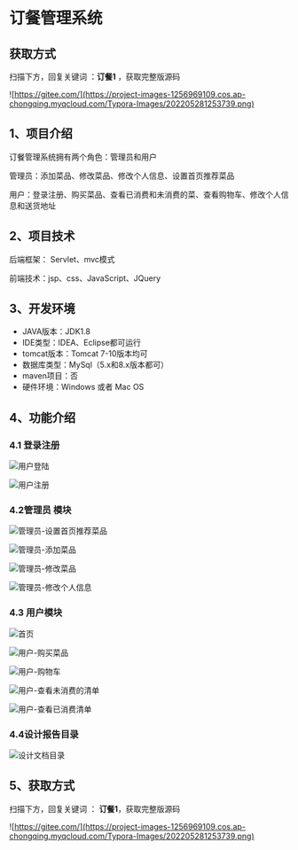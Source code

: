# 订餐管理系统

## 获取方式

扫描下方，回复关键词  ：**订餐1** ，获取完整版源码

![https://gitee.com/](https://project-images-1256969109.cos.ap-chongqing.myqcloud.com/Typora-Images/202205281253739.png)

## 1、项目介绍

订餐管理系统拥有两个角色：管理员和用户

管理员：添加菜品、修改菜品、修改个人信息、设置首页推荐菜品

用户：登录注册、购买菜品、查看已消费和未消费的菜、查看购物车、修改个人信息和送货地址


## 2、项目技术

后端框架： Servlet、mvc模式

前端技术：jsp、css、JavaScript、JQuery

## 3、开发环境

- JAVA版本：JDK1.8
- IDE类型：IDEA、Eclipse都可运行
- tomcat版本：Tomcat 7-10版本均可
- 数据库类型：MySql（5.x和8.x版本都可） 
- maven项目：否
- 硬件环境：Windows 或者 Mac OS


## 4、功能介绍

### 4.1 登录注册

![用户登陆](https://project-images-1256969109.cos.ap-chongqing.myqcloud.com/Typora-Images/202207151852134.jpg)

![用户注册](https://project-images-1256969109.cos.ap-chongqing.myqcloud.com/Typora-Images/202207151852289.jpg)

### 4.2管理员 模块

![管理员-设置首页推荐菜品](https://project-images-1256969109.cos.ap-chongqing.myqcloud.com/Typora-Images/202207151853612.jpg)

![管理员-添加菜品](https://project-images-1256969109.cos.ap-chongqing.myqcloud.com/Typora-Images/202207151853435.jpg)

![管理员-修改菜品](https://project-images-1256969109.cos.ap-chongqing.myqcloud.com/Typora-Images/202207151853604.jpg)

![管理员-修改个人信息](https://project-images-1256969109.cos.ap-chongqing.myqcloud.com/Typora-Images/202207151853433.jpg)

### 4.3 用户模块

![首页](https://project-images-1256969109.cos.ap-chongqing.myqcloud.com/Typora-Images/202207151853940.jpg)

![用户-购买菜品](https://project-images-1256969109.cos.ap-chongqing.myqcloud.com/Typora-Images/202207151853538.jpg)

![用户-购物车](https://project-images-1256969109.cos.ap-chongqing.myqcloud.com/Typora-Images/202207151853929.jpg)

![用户-查看未消费的清单](https://project-images-1256969109.cos.ap-chongqing.myqcloud.com/Typora-Images/202207151853180.jpg)

![用户-查看已消费清单](https://project-images-1256969109.cos.ap-chongqing.myqcloud.com/Typora-Images/202207151853168.jpg)

### 4.4设计报告目录

![设计文档目录](https://project-images-1256969109.cos.ap-chongqing.myqcloud.com/Typora-Images/202207152028080.jpg)

## 5、获取方式

扫描下方，回复关键词  ： **订餐1**，获取完整版源码



![https://gitee.com/](https://project-images-1256969109.cos.ap-chongqing.myqcloud.com/Typora-Images/202205281253739.png)

